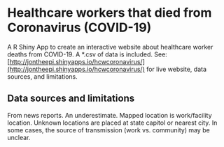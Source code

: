 # Healthcare workers that died from Coronavirus (COVID-19)
A R Shiny App to create an interactive website about healthcare worker deaths from COVID-19. A *.csv of data is included.  See: [http://jontheepi.shinyapps.io/hcwcoronavirus/](http://jontheepi.shinyapps.io/hcwcoronavirus/) for live website, data sources, and limitations.

## Data sources and limitations
From news reports. An underestimate. Mapped location is work/facility location. Unknown locations are placed at state capitol or nearest city.  In some cases, the source of transmission (work vs. community) may be unclear.
